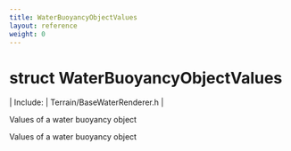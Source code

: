 ```yaml
---
title: WaterBuoyancyObjectValues
layout: reference
weight: 0
---
```

struct WaterBuoyancyObjectValues
===

| Include: | Terrain/BaseWaterRenderer.h |

Values of a water buoyancy object
  



Values of a water buoyancy object
  

